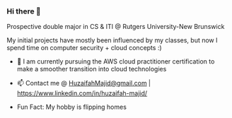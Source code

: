 ### Hi there 👋

Prospective double major in CS & ITI @ Rutgers University-New Brunswick

My initial projects have mostly been influenced by my classes, but now I spend time on computer security + cloud concepts :)

* 🌱 I am currently pursuing the AWS cloud practitioner certification to make a smoother transition into cloud technologies
  
* 📫 Contact me @ HuzaifahMajid@gmail.com | https://www.linkedin.com/in/huzaifah-majid/
  
* Fun Fact: My hobby is flipping homes



